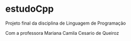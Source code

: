 # estudoCpp
Projeto final da disciplina de Linguagem de Programação

Com a professora Mariana Camila Cesario de Queiroz

